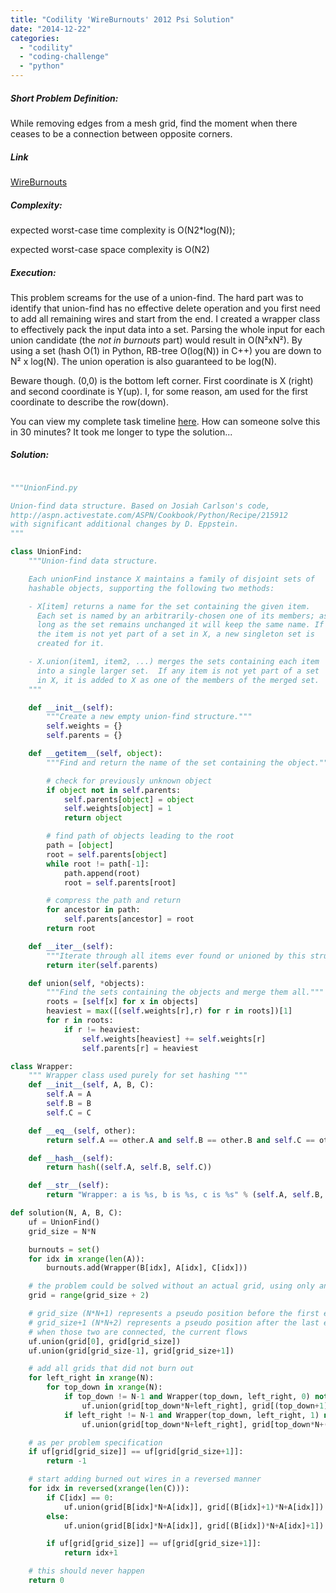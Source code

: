```yaml
---
title: "Codility 'WireBurnouts' 2012 Psi Solution"
date: "2014-12-22"
categories: 
  - "codility"
  - "coding-challenge"
  - "python"
---
```


##### Short Problem Definition:

While removing edges from a mesh grid, find the moment when there ceases to be a connection between opposite corners.

##### Link

[WireBurnouts](https://codility.com/programmers/challenges/psi2012)

##### Complexity:

expected worst-case time complexity is O(N2\*log(N));

expected worst-case space complexity is O(N2)

##### Execution:

This problem screams for the use of a union-find. The hard part was to identify that union-find has no effective delete operation and you first need to add all remaining wires and start from the end. I created a wrapper class to effectively pack the input data into a set. Parsing the whole input for each union candidate (the _not in burnouts_ part) would result in O(N²xN²). By using a set (hash O(1) in Python, RB-tree O(log(N)) in C++)   you are down to N² x log(N). The union operation is also guaranteed to be log(N).

Beware though. (0,0) is the bottom left corner. First coordinate is X (right) and second coordinate is Y(up). I, for some reason, am used for the first coordinate to describe the row(down).

You can view my complete task timeline [here](https://codility.com/demo/results/demo5C37TA-3ZA/). How can someone solve this in 30 minutes? It took me longer to type the solution...

##### Solution:

```python

"""UnionFind.py

Union-find data structure. Based on Josiah Carlson's code,
http://aspn.activestate.com/ASPN/Cookbook/Python/Recipe/215912
with significant additional changes by D. Eppstein.
"""

class UnionFind:
    """Union-find data structure.

    Each unionFind instance X maintains a family of disjoint sets of
    hashable objects, supporting the following two methods:

    - X[item] returns a name for the set containing the given item.
      Each set is named by an arbitrarily-chosen one of its members; as
      long as the set remains unchanged it will keep the same name. If
      the item is not yet part of a set in X, a new singleton set is
      created for it.

    - X.union(item1, item2, ...) merges the sets containing each item
      into a single larger set.  If any item is not yet part of a set
      in X, it is added to X as one of the members of the merged set.
    """

    def __init__(self):
        """Create a new empty union-find structure."""
        self.weights = {}
        self.parents = {}

    def __getitem__(self, object):
        """Find and return the name of the set containing the object."""

        # check for previously unknown object
        if object not in self.parents:
            self.parents[object] = object
            self.weights[object] = 1
            return object

        # find path of objects leading to the root
        path = [object]
        root = self.parents[object]
        while root != path[-1]:
            path.append(root)
            root = self.parents[root]

        # compress the path and return
        for ancestor in path:
            self.parents[ancestor] = root
        return root

    def __iter__(self):
        """Iterate through all items ever found or unioned by this structure."""
        return iter(self.parents)

    def union(self, *objects):
        """Find the sets containing the objects and merge them all."""
        roots = [self[x] for x in objects]
        heaviest = max([(self.weights[r],r) for r in roots])[1]
        for r in roots:
            if r != heaviest:
                self.weights[heaviest] += self.weights[r]
                self.parents[r] = heaviest

class Wrapper:
    """ Wrapper class used purely for set hashing """
    def __init__(self, A, B, C):
        self.A = A
        self.B = B
        self.C = C

    def __eq__(self, other):
        return self.A == other.A and self.B == other.B and self.C == other.C

    def __hash__(self):
        return hash((self.A, self.B, self.C))

    def __str__(self):
        return "Wrapper: a is %s, b is %s, c is %s" % (self.A, self.B, self.C)

def solution(N, A, B, C):
    uf = UnionFind()
    grid_size = N*N

    burnouts = set()
    for idx in xrange(len(A)):
        burnouts.add(Wrapper(B[idx], A[idx], C[idx]))

    # the problem could be solved without an actual grid, using only an range index
    grid = range(grid_size + 2)

    # grid_size (N*N+1) represents a pseudo position before the first element
    # grid_size+1 (N*N+2) represents a pseudo position after the last element
    # when those two are connected, the current flows
    uf.union(grid[0], grid[grid_size])
    uf.union(grid[grid_size-1], grid[grid_size+1])

    # add all grids that did not burn out
    for left_right in xrange(N):
        for top_down in xrange(N):
            if top_down != N-1 and Wrapper(top_down, left_right, 0) not in burnouts:
                uf.union(grid[top_down*N+left_right], grid[(top_down+1)*N+left_right])
            if left_right != N-1 and Wrapper(top_down, left_right, 1) not in burnouts:
                uf.union(grid[top_down*N+left_right], grid[top_down*N+(left_right+1)])

    # as per problem specification
    if uf[grid[grid_size]] == uf[grid[grid_size+1]]:
        return -1

    # start adding burned out wires in a reversed manner
    for idx in reversed(xrange(len(C))):
        if C[idx] == 0:
            uf.union(grid[B[idx]*N+A[idx]], grid[(B[idx]+1)*N+A[idx]])
        else:
            uf.union(grid[B[idx]*N+A[idx]], grid[(B[idx])*N+A[idx]+1])

        if uf[grid[grid_size]] == uf[grid[grid_size+1]]:
            return idx+1

    # this should never happen
    return 0
```
